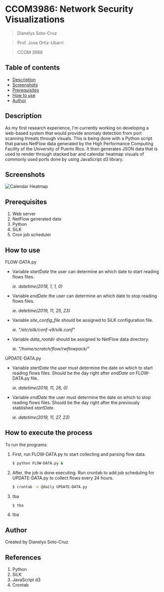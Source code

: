 # CCOM3986: Network Security Visualizations
> Dianelys Soto-Cruz

> Prof. Jose Ortiz-Ubarri

> CCOM 3986

## Table of contents
- [Description](#description)
- [Screenshots](#screenshots)
- [Prerequisites](#prerequisites)
- [How to use](#how-to-use)
- [Author](#author)

## Description
As my first research experience, I'm currently working on developing a web-based system that would provide anomaly detection from port scanning threats through visuals. This is being done with a Python script that parses NetFlow data generated by the High Performance Computing Facility of the University of Puerto Rico. It  then generates JSON data that is used to render  through stacked bar and calendar heatmap visuals of commonly used ports done by using JavaScript d3 library. 

## Screenshots 

![Calendar Heatmap](https://raw.githubusercontent.com/https://github.com/Deneb-Algedi/Research/blob/master/calendar.png)

## Prerequisites
1. Web server
2. NetFlow generated data
3. Python
4. SiLK 
5. Cron job scheduler


## How to use
FLOW-DATA.py
* Variable _startDate_ the user can determine an which date to start reading flows files. 
    
    _ie. datetime(2018, 1, 1, 0)_

* Variable _endDate_ the user can determine an which date to stop reading flows files. 

    _ie. datetime(2019, 11, 25, 23)_
    
* Variable _site_config_file_ should be assigned to SiLK configuration file. 

    _ie. "/etc/silk/conf-v9/silk.conf"_
    
* Variable _data_rootdir_ should be assigned to NetFlow data directory.

    _ie. "/home/scratch/flow/rwflowpack/"_

UPDATE-DATA.py
* Variable _startDate_ the user must determine the date on which to start reading flows files. Should be the day right after _endDate_ on FLOW-DATA.py  file.
    
    _ie. datetime(2019, 11, 26, 0)_

* Variable _endDate_ the user must determine the date on which to stop reading flows files. Should be the day right after the previously stablished _startDate_.

    _ie. datetime(2019, 11, 27, 23)_ 
    

## How to execute the process
To run the programs: 
1) First, run FLOW-DATA.py to start collecting and parsing flow data. 
    ```sh
    $ python FLOW-DATA.py & 
    ```
2) After, the job is done executing. Run crontab to add job scheduling for UPDATE-DATA.py to collect flows every 24 hours.
    ```sh
    $ crontab -e @daily UPDATE-DATA.py
    ```

3)  tba
    ```sh
    $ tba
    ```
4) tba

## Author
Created by Dianelys Soto-Cruz

## References

1. Python
2. SiLK
3. JavaScript d3
4. Crontab


[//]: # (These are reference links used in the body of this note and get stripped out when the markdown processor does its job. There is no need to format nicely because it shouldn't be seen. Thanks SO - http://stackoverflow.com/questions/4823468/store-comments-in-markdown-syntax)


   [dill]: <https://github.com/joemccann/dillinger>
   [git-repo-url]: <https://github.com/joemccann/dillinger.git>
   [john gruber]: <http://daringfireball.net>
   [df1]: <http://daringfireball.net/projects/markdown/>
   [markdown-it]: <https://github.com/markdown-it/markdown-it>
   [Ace Editor]: <http://ace.ajax.org>
   [node.js]: <http://nodejs.org>
   [Twitter Bootstrap]: <http://twitter.github.com/bootstrap/>
   [jQuery]: <http://jquery.com>
   [@tjholowaychuk]: <http://twitter.com/tjholowaychuk>
   [express]: <http://expressjs.com>
   [AngularJS]: <http://angularjs.org>
   [Gulp]: <http://gulpjs.com>

   [PlDb]: <https://github.com/joemccann/dillinger/tree/master/plugins/dropbox/README.md>
   [PlGh]: <https://github.com/joemccann/dillinger/tree/master/plugins/github/README.md>
   [PlGd]: <https://github.com/joemccann/dillinger/tree/master/plugins/googledrive/README.md>
   [PlOd]: <https://github.com/joemccann/dillinger/tree/master/plugins/onedrive/README.md>
   [PlMe]: <https://github.com/joemccann/dillinger/tree/master/plugins/medium/README.md>
   [PlGa]: <https://github.com/RahulHP/dillinger/blob/master/plugins/googleanalytics/README.md>
